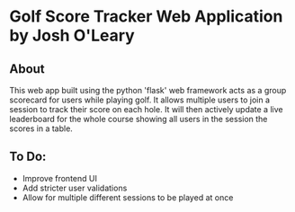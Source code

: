 # Golf Score Tracker Web Application by Josh O'Leary
## About
This web app built using the python 'flask' web framework acts as a group scorecard for users while playing golf. It allows multiple users to join a session to track their score on each hole. It will then actively update a live leaderboard for the whole course showing all users in the session the scores in a table.

## To Do:
- Improve frontend UI
- Add stricter user validations
- Allow for multiple different sessions to be played at once

